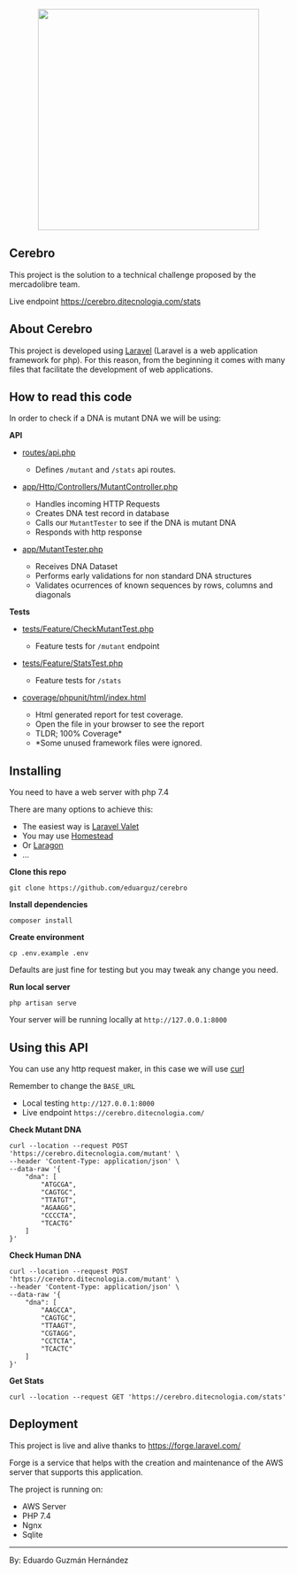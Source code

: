 <p align="center"><img src="https://mir-s3-cdn-cf.behance.net/project_modules/disp/881e9519707461.562deefac8827.jpg" width="400"></p>

## Cerebro

This project is the solution to a technical challenge proposed by the mercadolibre team.

Live endpoint https://cerebro.ditecnologia.com/stats

## About Cerebro

This project is developed using [Laravel](https://laravel.com/) (Laravel is a web application framework for php). For this reason, from the beginning it comes with many files that facilitate the development of web applications.

## How to read this code

In order to check if a DNA is mutant DNA we will be using:

**API**

- [routes/api.php](./routes/api.php) 
  - Defines `/mutant` and `/stats` api routes.

- [app/Http/Controllers/MutantController.php](app/Http/Controllers/MutantController.php)
  - Handles incoming HTTP Requests
  - Creates DNA test record in database
  - Calls our `MutantTester` to see if the DNA is mutant DNA
  - Responds with http response

- [app/MutantTester.php](app/MutantTester.php) 
  - Receives DNA Dataset
  - Performs early validations for non standard DNA structures
  - Validates ocurrences of known sequences by rows, columns and diagonals

**Tests**

- [tests/Feature/CheckMutantTest.php](./tests/Feature/CheckMutantTest.php)
  - Feature tests for `/mutant` endpoint

- [tests/Feature/StatsTest.php](./tests/Feature/StatsTest.php)
  - Feature tests for `/stats`

- [coverage/phpunit/html/index.html](./coverage/phpunit/html/index.html)
  - Html generated report for test coverage.
  - Open the file in your browser to see the report
  - TLDR; 100% Coverage*
  - *Some unused framework files were ignored.

## Installing

You need to have a web server with php 7.4

There are many options to achieve this:
- The easiest way is [Laravel Valet](https://laravel.com/docs/8.x/valet#introduction)
- You may use [Homestead](https://laravel.com/docs/8.x/homestead#introduction)
- Or [Laragon](https://laragon.org/)
- ...

**Clone this repo**

```
git clone https://github.com/eduarguz/cerebro
```

**Install dependencies**

```
composer install
```

**Create environment**

```
cp .env.example .env
```

Defaults are just fine for testing but you may tweak any change you need.

**Run local server**

```
php artisan serve
```

Your server will be running locally at `http://127.0.0.1:8000`


## Using this API

You can use any http request maker, in this case we will use [curl](https://curl.se/)

Remember to change the `BASE_URL`
- Local testing `http://127.0.0.1:8000`
- Live endpoint `https://cerebro.ditecnologia.com/`

**Check Mutant DNA**

```
curl --location --request POST 'https://cerebro.ditecnologia.com/mutant' \
--header 'Content-Type: application/json' \
--data-raw '{
    "dna": [
        "ATGCGA",
        "CAGTGC",
        "TTATGT",
        "AGAAGG",
        "CCCCTA",
        "TCACTG"
    ]
}'
```

**Check Human DNA**

```
curl --location --request POST 'https://cerebro.ditecnologia.com/mutant' \
--header 'Content-Type: application/json' \
--data-raw '{
    "dna": [
        "AAGCCA",
        "CAGTGC",
        "TTAAGT",
        "CGTAGG",
        "CCTCTA",
        "TCACTC"
    ]
}'
```

**Get Stats**

```
curl --location --request GET 'https://cerebro.ditecnologia.com/stats'
```

## Deployment 

This project is live and alive thanks to https://forge.laravel.com/

Forge is a service that helps with the creation and maintenance of the AWS server that supports this application.

The project is running on:

- AWS Server
- PHP 7.4
- Ngnx
- Sqlite 

-----

By: Eduardo Guzmán Hernández 
